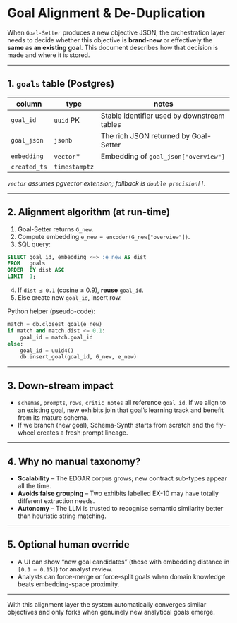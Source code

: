 # Goal Alignment & De-Duplication

When `Goal-Setter` produces a new objective JSON, the orchestration layer needs
to decide whether this objective is **brand-new** or effectively the **same as
an existing goal**.  This document describes how that decision is made and
where it is stored.

---

## 1. `goals` table (Postgres)

| column        | type            | notes                                         |
|---------------|-----------------|-----------------------------------------------|
| `goal_id`     | `uuid` PK       | Stable identifier used by downstream tables   |
| `goal_json`   | `jsonb`         | The rich JSON returned by Goal-Setter         |
| `embedding`   | `vector`*       | Embedding of `goal_json["overview"]`          |
| `created_ts`  | `timestamptz`   |                                               |

*`vector` assumes pgvector extension; fallback is `double precision[]`.*

---

## 2. Alignment algorithm (at run-time)

1. Goal-Setter returns `G_new`.
2. Compute embedding `e_new = encoder(G_new["overview"])`.
3. SQL query:

```sql
SELECT goal_id, embedding <=> :e_new AS dist
FROM   goals
ORDER  BY dist ASC
LIMIT  1;
```

4. If `dist ≤ 0.1` (cosine ≥ 0.9), **reuse** `goal_id`.
5. Else create new `goal_id`, insert row.

Python helper (pseudo-code):

```python
match = db.closest_goal(e_new)
if match and match.dist <= 0.1:
    goal_id = match.goal_id
else:
    goal_id = uuid4()
    db.insert_goal(goal_id, G_new, e_new)
```

---

## 3. Down-stream impact

* `schemas`, `prompts`, `rows`, `critic_notes` all reference `goal_id`.  If we
  align to an existing goal, new exhibits join that goal’s learning track and
  benefit from its mature schema.
* If we branch (new goal), Schema-Synth starts from scratch and the fly-wheel
  creates a fresh prompt lineage.

---

## 4. Why no manual taxonomy?

* **Scalability** – The EDGAR corpus grows; new contract sub-types appear all
  the time.
* **Avoids false grouping** – Two exhibits labelled EX-10 may have totally
  different extraction needs.
* **Autonomy** – The LLM is trusted to recognise semantic similarity better
  than heuristic string matching.

---

## 5. Optional human override

* A UI can show “new goal candidates” (those with embedding distance in
  `[0.1 – 0.15]`) for analyst review.
* Analysts can force-merge or force-split goals when domain knowledge beats
  embedding-space proximity.

---

With this alignment layer the system automatically converges similar
objectives and only forks when genuinely new analytical goals emerge.
